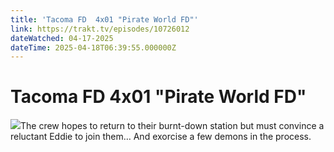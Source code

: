 ```yaml
---
title: 'Tacoma FD  4x01 "Pirate World FD"' 
link: https://trakt.tv/episodes/10726012
dateWatched: 04-17-2025
dateTime: 2025-04-18T06:39:55.000000Z
---
```

# Tacoma FD  4x01 "Pirate World FD"

![](https://walter-r2.trakt.tv/images/episodes/010/726/012/screenshots/thumb/f6d6fae7a4.jpg)The crew hopes to return to their burnt-down station but must convince a reluctant Eddie to join them… And exorcise a few demons in the process.